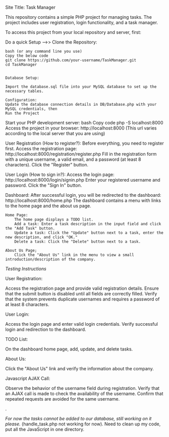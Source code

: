 Site Title: Task Manager

This repository contains a simple PHP project for managing tasks. The project includes user registration, login functionality, and a task manager.

To access this project from your local repository and server, first:

Do a quick Setup -->>
    Clone the Repository:

    bash (or any command line you use)
    Copy the below code
    git clone https://github.com/your-username/TaskManager.git
    cd TaskManager


    Database Setup:

    Import the database.sql file into your MySQL database to set up the necessary tables.

    Configuration:
    Update the database connection details in DB/Database.php with your MySQL credentials, then
    Run the Project

Start your PHP development server:
bash
Copy code
php -S localhost:8000
Access the project in your browser: http://localhost:8000 (This url varies according to the local server that you are using)


User Registration (How to register?):
Before everything, you need to register first.
    Access the registration page: http://localhost:8000/registration/register.php
    Fill in the registration form with a unique username, a valid email, and a password (at least 8 characters).
    Click the "Register" button.

User Login (How to sign in?):
    Access the login page: http://localhost:8000/login/signin.php
    Enter your registered username and password.
    Click the "Sign In" button.

Dashboard:
    After successful login, you will be redirected to the dashboard: http://localhost:8000/home.php
    The dashboard contains a menu with links to the home page and the about us page.

    Home Page:
        The home page displays a TODO list.
        Add a task: Enter a task description in the input field and click the "Add Task" button.
        Update a task: Click the "Update" button next to a task, enter the new description, and click "OK."
        Delete a task: Click the "Delete" button next to a task.

    About Us Page;
        Click the "About Us" link in the menu to view a small introduction/description of the company.



*Testing Instructions*

User Registration:

Access the registration page and provide valid registration details.
Ensure that the submit button is disabled until all fields are correctly filled.
Verify that the system prevents duplicate usernames and requires a password of at least 8 characters.

User Login:

Access the login page and enter valid login credentials.
Verify successful login and redirection to the dashboard.

TODO List:

On the dashboard home page, add, update, and delete tasks.

About Us:

Click the "About Us" link and verify the information about the company.

Javascript AJAX Call:

Observe the behavior of the username field during registration.
Verify that an AJAX call is made to check the availability of the username.
Confirm that repeated requests are avoided for the same username.

.

*For now the tasks cannot be added to our database, still working on it please.* (handle_task.php not working for now). Need to clean up my code, put all the JavaScript in one directory.
